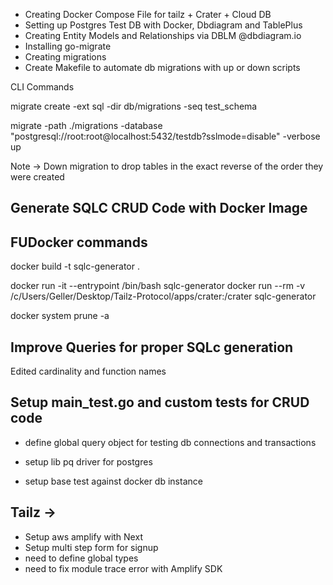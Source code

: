 
- Creating Docker Compose File for tailz + Crater + Cloud DB
- Setting up Postgres Test DB with Docker, Dbdiagram and TablePlus
- Creating Entity Models and Relationships via DBLM @dbdiagram.io
- Installing go-migrate
- Creating migrations
- Create Makefile to automate db migrations with up or down scripts



CLI Commands

 migrate create -ext sql -dir db/migrations -seq test_schema

 migrate -path ./migrations -database "postgresql://root:root@localhost:5432/testdb?sslmode=disable" -verbose up



Note -> Down migration to drop tables in the exact reverse of the order they were created


## Generate SQLC CRUD Code with Docker Image


## FUDocker commands
docker build -t sqlc-generator .

docker run -it --entrypoint /bin/bash sqlc-generator
docker run --rm -v /c/Users/Geller/Desktop/Tailz-Protocol/apps/crater:/crater sqlc-generator

docker system prune -a

## Improve Queries for proper SQLc generation 

Edited cardinality and function names



## Setup main_test.go and custom tests for CRUD code

- define global query object for testing db connections and transactions

- setup lib pq driver for postgres

- setup base test against docker db instance



## Tailz ->

- Setup aws amplify with Next
- Setup multi step form for signup
- need to define global types
- need to fix module trace error with Amplify SDK